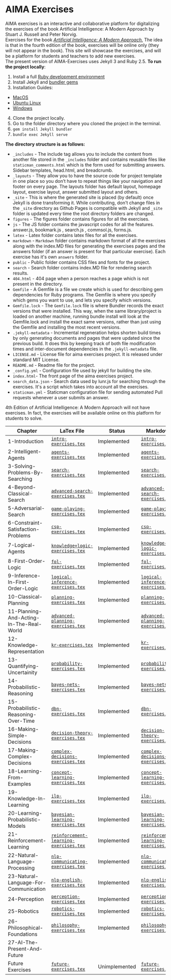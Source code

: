 

# AIMA Exercises
AIMA exercises is an interactive and collaborative platform for digitalizing the exercises of the book Artificial Intelligence: A Modern Approach by Stuart J. Russell and Peter Norvig.<br>
Exercises for the book [*Artificial Intelligence: A Modern Approach.*](http://aima.cs.berkeley.edu/) The idea is that in the fourth edition of the book, exercises will be online only (they will not appear in the book). This site will showcase the exercises, and will be a platform for students and teachers to add new exercises.
<br>
The present version of AIMA-Exercises uses Jekyll 3 and Ruby 2.5.
**To run the project locally**:
1. Install a full [Ruby development environment](https://jekyllrb.com/docs/installation/)
2. Install Jekyll and [bundler gems](https://jekyllrb.com/docs/ruby-101/#bundler)
3. Installation Guides:
  - [MacOS](https://jekyllrb.com/docs/installation/macos/)
  - [Ubuntu Linux](https://jekyllrb.com/docs/installation/ubuntu/)
  - [Windows](https://jekyllrb.com/docs/installation/windows/)
4. Clone the project locally.
5. Go to the folder directory where you cloned the project in the terminal.
6. `gem install Jekyll bundler `
7. `bundle exec Jekyll serve`

**The directory structure is as follows:**
* `_includes` - The include tag allows you to include the content from another file stored in the `_includes` folder and contains reusable files like `staticman_comments.html` which is the form used for submitting answers. Sidebar templates, head.html, and breadcrumb.
* `_layouts` - They allow you to have the source code for project template in one place so you don’t have to repeat things like your navigation and footer on every page. The layouts folder has default layout, homepage layout, exercise layout, answer submitted layout and others.
* `_site` - This is where the generated site is placed (by default) once Jekyll is done transforming it. While contributing, don't change files in the `_site` directory as Github Pages is compatible with Jekyll and `_site` folder is updated every time the root directory folders are changed.
* `figures` - The figures folder contains figures for all the exercises.
* `js` - The JS folder contains the javascript codes for all the features. answer.js, bookmark.js , search.js , commsol.js, forms.js.
* `latex` - Latex folder contains latex files for all the exercises.
* `markdown` - `Markdown` folder contains markdown format of all the exercises along with the index.MD files for generating the exercises pages and the answers folder (if an answer is present for that particular exercise). Each exercise has it's own `answers` folder.
* `public` - Public folder contains CSS files and fonts for the project.
* `search` - Search folder contains index.MD file for rendering search results. 
* `404.html` - 404 page when a person reaches a page which is not present in the directory.
* `Gemfile` - A Gemfile is a file we create which is used for describing gem dependencies for Ruby programs. The Gemfile is where you specify which gems you want to use, and lets you specify which versions.
* `Gemfile.lock` - The `Gemfile.lock` file is where Bundler records the exact versions that were installed. This way, when the same library/project is loaded on another machine, running bundle install will look at the Gemfile.lock and install the exact same versions, rather than just using the Gemfile and installing the most recent versions.
* `.jekyll-metadata` - Incremental regeneration helps shorten build times by only generating documents and pages that were updated since the previous build. It does this by keeping track of both file modification times and inter-document dependencies in the `.jekyll-metadata` file.
* `LICENSE.md` - License file for aima exercises project. It is released under standard MIT License.
* `README.md` - Readme file for the project.
* `_config.yml` - Configuration file used by jekyll for building the site.
* `index.html`- The front page of the aima exercises project.
* `search_data.json` - Search data used by lunr.js for searching through the exercises. It's a script which takes into account all the exercises.
* `staticman.yml` - Staticman configuration file for sending automated Pull requests whenever a user submits an answer.

4th Edition of Artificial Intelligence: A Modern Approach will not have exercises. In fact, the exercises will be available online on this platform for students to solve.

| Chapter                                  | LaTex File                                                                                                                                  | Status        | Markdown                                                                                        |
|------------------------------------------|---------------------------------------------------------------------------------------------------------------------------------------------|---------------|-------------------------------------------------------------------------------------------------|
| 1-Introduction                           | [`intro-exercises.tex`](https://github.com/aimacode/aima-exercises/blob/master/latex/intro-exercises.tex)                                   | Implemented   | [`intro-exercises.md`](markdown/1-Introduction/README.md)                                       |
| 2-Intelligent-Agents                     | [`agents-exercises.tex`](https://github.com/aimacode/aima-exercises/blob/master/latex/agents-exercises.tex)                                 | Implemented   | [`agents-exercises.md`](markdown/2-Intelligent-Agent/README.md)                                 |
| 3-Solving-Problems-By-Searching          | [`search-exercises.tex`](https://github.com/aimacode/aima-exercises/blob/master/latex/search-exercises.tex)                                 | Implemented   | [`search-exercises.md`](markdown/3-Solving-Problems-By-Searching/README.md)                     |
| 4-Beyond-Classical-Search                | [`advanced-search-exercises.tex`](https://github.com/aimacode/aima-exercises/blob/master/latex/advanced-search-exercises.tex)               | Implemented   | [`advanced-search-exercises.md`](markdown/4-Beyond-Classical-Search/README.md)                  |
| 5-Adversarial-Search                     | [`game-playing-exercises.tex`](https://github.com/aimacode/aima-exercises/blob/master/latex/game-playing-exercises.tex)                     | Implemented   | [`game-playing-exercises.md`](markdown/5-Adversarial-Search/README.md)                          |
| 6-Constraint-Satisfaction-Problems       | [`csp-exercises.tex`](https://github.com/aimacode/aima-exercises/blob/master/latex/csp-exercises.tex)                                       | Implemented   | [`csp-exercises.md`](markdown/6-Constraint-Satisfaction-Problems/README.md)                     |
| 7-Logical-Agents                         | [`knowledge+logic-exercises.tex`](https://github.com/aimacode/aima-exercises/blob/master/latex/knowledge%2Blogic-exercises.tex)             | Implemented   | [`knowledge-logic-exercises.md`](markdown/7-Logical-Agents/README.md)                           |
| 8-First-Order-Logic                      | [`fol-exercises.tex`](https://github.com/aimacode/aima-exercises/blob/master/latex/fol-exercises.tex)                                       | Implemented   | [`fol-exercises.md`](markdown/8-First-Order-Logic/README.md)                                    |
| 9-Inference-In-First-Order-Logic         | [`logical-inference-exercises.tex`](https://github.com/aimacode/aima-exercises/blob/master/latex/logical-inference-exercises.tex)           | Implemented   | [`logical-inference-exercises.md`](markdown/9-Inference-In-First-Order-Logic/README.md)         |
| 10-Classical-Planning                    | [`planning-exercises.tex`](https://github.com/aimacode/aima-exercises/blob/master/latex/planning-exercises.tex)                             | Implemented   | [`planning-exercises.md`](markdown/10-Classical-Planning/README.md)                             |
| 11-Planning-And-Acting-In-The-Real-World | [`advanced-planning-exercises.tex`](https://github.com/aimacode/aima-exercises/blob/master/latex/advanced-planning-exercises.tex)           | Implemented   | [`advanced-planning-exercises.md`](markdown/11-Planning-And-Acting-In-The-Real-World/README.md) |
| 12-Knowledge-Representation              | [`kr-exercises.tex`](https://github.com/aimacode/aima-exercises/blob/master/latex/kr-exercises.tex)                                         | Implemented   | [`kr-exercises.md`](markdown/12-Knowledge-Representation/README.md)                             |
| 13-Quantifying-Uncertainity              | [`probability-exercises.tex`](https://github.com/aimacode/aima-exercises/blob/master/latex/probability-exercises.tex)                       | Implemented   | [`probability-exercises.md`](markdown/13-Quantifying-Uncertainity/README.md)                    |
| 14-Probabilistic-Reasoning               | [`bayes-nets-exercises.tex`](https://github.com/aimacode/aima-exercises/blob/master/latex/bayes-nets-exercises.tex)                         | Implemented   | [`bayes-nets-exercises.md`](markdown/14-Probabilistic-Reasoning/README.md)                      |
| 15-Probabilistic-Reasoning-Over-Time     | [`dbn-exercises.tex`](https://github.com/aimacode/aima-exercises/blob/master/latex/dbn-exercises.tex)                                       | Implemented   | [`dbn-exercises.md`](markdown/15-Probabilistic-Reasoning-Over-Time/README.md)                   |
| 16-Making-Simple-Decisions               | [`decision-theory-exercises.tex`](https://github.com/aimacode/aima-exercises/blob/master/latex/decision-theory-exercises.tex)               | Implemented   | [`decision-theory-exercises.md`](markdown/16-Making-Simple-Decisions/README.md)                 |
| 17-Making-Complex-Decisions              | [`complex-decisions-exercises.tex`](https://github.com/aimacode/aima-exercises/blob/master/latex/complex-decisions-exercises.tex)           | Implemented   | [`complex-decisions-exercises.md`](markdown/17-Making-Complex-Decisions/README.md)              |
| 18-Learning-From-Examples                | [`concept-learning-exercises.tex`](https://github.com/aimacode/aima-exercises/blob/master/latex/concept-learning-exercises.tex)             | Implemented   | [`concept-learning-exercises.md`](markdown/18-Learning-From-Examples/README.md)                 |
| 19-Knowledge-In-Learning                 | [`ilp-exercises.tex`](https://github.com/aimacode/aima-exercises/blob/master/latex/ilp-exercises.tex)                                       | Implemented   | [`ilp-exercises.md`](markdown/19-Knowledge-In-Learning/README.md)                               |
| 20-Learning-Probabilistic-Models         | [`bayesian-learning-exercises.tex`](https://github.com/aimacode/aima-exercises/blob/master/latex/bayesian-learning-exercises.tex)           | Implemented   | [`bayesian-learning-exercises.md`](markdown/20-Learning-Probabilistic-Models/README.md)         |
| 21-Reinforcement-Learning                | [`reinforcement-learning-exercises.tex`](https://github.com/aimacode/aima-exercises/blob/master/latex/reinforcement-learning-exercises.tex) | Implemented   | [`reinforcement-learning-exercises.md`](markdown/21-Reinforcement-Learning/README.md)           |
| 22-Natural-Language-Processing           | [`nlp-communicating-exercises.tex`](https://github.com/aimacode/aima-exercises/blob/master/latex/nlp-communicating-exercises.tex)           | Implemented   | [`nlp-communicating-exercises.md`](markdown/22-Natural-Language-Processing/README.md)           |
| 23-Natural-Language-For-Communication    | [`nlp-english-exercises.tex`](https://github.com/aimacode/aima-exercises/blob/master/latex/nlp-english-exercises.tex)                       | Implemented   | [`nlp-english-exercises.md`](markdown/23-Natural-Language-For-Communication/README.md)          |
| 24-Perception                            | [`perception-exercises.tex`](https://github.com/aimacode/aima-exercises/blob/master/latex/perception-exercises.tex)                         | Implemented   | [`perception-exercises.md`](markdown/24-Perception/README.md)                                   |
| 25-Robotics                              | [`robotics-exercises.tex`](https://github.com/aimacode/aima-exercises/blob/master/latex/robotics-exercises.tex)                             | Implemented   | [`robotics-exercises.md`](markdown/25-Robotics/README.md)                                       |
| 26-Philosophical-Foundations             | [`philosophy-exercises.tex`](https://github.com/aimacode/aima-exercises/blob/master/latex/philosophy-exercises.tex)                         | Implemented   | [`philosophy-exercises.md`](markdown/26-Philosophical-Foundations/README.md)                    |
| 27-AI-The-Present-And-Future             |                                                                                                                                             |               |                                                                                                 |
|  Future Exercises                        | [`future-exercises.tex`](https://github.com/aimacode/aima-exercises/blob/master/latex/future-exercises.tex)                                 | Unimplemented | [`future-exercises.md`](markdown/Future%20Exercises/README.md)                                  |

